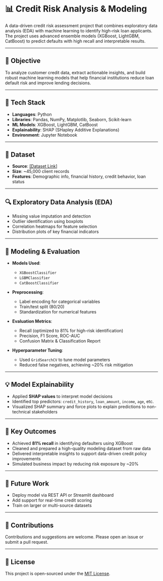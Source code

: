 # 📊 Credit Risk Analysis & Modeling

A data-driven credit risk assessment project that combines exploratory data analysis (EDA) with machine learning to identify high-risk loan applicants. The project uses advanced ensemble models (XGBoost, LightGBM, CatBoost) to predict defaults with high recall and interpretable results.

---

## 🧠 Objective

To analyze customer credit data, extract actionable insights, and build robust machine learning models that help financial institutions reduce loan default risk and improve lending decisions.

---

## 🔧 Tech Stack

- **Languages**: Python  
- **Libraries**: Pandas, NumPy, Matplotlib, Seaborn, Scikit-learn  
- **ML Models**: XGBoost, LightGBM, CatBoost  
- **Explainability**: SHAP (SHapley Additive Explanations)  
- **Environment**: Jupyter Notebook

---

## 📂 Dataset

- **Source**: [[Dataset Link]](https://www.kaggle.com/competitions/home-credit-default-risk/data)
- **Size**: ~45,000 client records  
- **Features**: Demographic info, financial history, credit behavior, loan status  

---

## 🔍 Exploratory Data Analysis (EDA)

- Missing value imputation and detection  
- Outlier identification using boxplots  
- Correlation heatmaps for feature selection  
- Distribution plots of key financial indicators

---

## 🧪 Modeling & Evaluation

- **Models Used**:  
  - `XGBoostClassifier`  
  - `LGBMClassifier`  
  - `CatBoostClassifier`  

- **Preprocessing**:  
  - Label encoding for categorical variables  
  - Train/test split (80/20)  
  - Standardization for numerical features

- **Evaluation Metrics**:  
  - Recall (optimized to 81% for high-risk identification)  
  - Precision, F1 Score, ROC-AUC  
  - Confusion Matrix & Classification Report

- **Hyperparameter Tuning**:  
  - Used `GridSearchCV` to tune model parameters  
  - Reduced false negatives, achieving ~20% risk mitigation

---

## 💡 Model Explainability

- Applied **SHAP values** to interpret model decisions  
- Identified top predictors: `credit_history`, `loan_amount`, `income`, `age`, etc.  
- Visualized SHAP summary and force plots to explain predictions to non-technical stakeholders

---

## 🧩 Key Outcomes

- Achieved **81% recall** in identifying defaulters using XGBoost  
- Cleaned and prepared a high-quality modeling dataset from raw data  
- Delivered interpretable insights to support data-driven credit policy improvements  
- Simulated business impact by reducing risk exposure by ~20%

---

## 📌 Future Work

- Deploy model via REST API or Streamlit dashboard  
- Add support for real-time credit scoring  
- Train on larger or multi-source datasets

---

## 🤝 Contributions

Contributions and suggestions are welcome. Please open an issue or submit a pull request.

---

## 📃 License

This project is open-sourced under the [MIT License](LICENSE).
